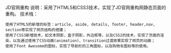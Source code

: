 JD官网重构
说明：采用了HTML5和CSS3技术，实现了JD官网重构网静态页面的重构。
技术栈：

    使用了HTML5的新增的标签：article, aside, details, footer, header,nav, section等实现了网页结构的搭建；
    使用了CSS3新增技术，如文本阴影，盒子阴影，外边框等，以及CSS2的技术，实现了页面的渲染，以及通过使用了CSS动画(animation)、transition过渡效果实现了网页的动画；
    使用了Font Awesome的图标，实现了导航栏的三角图标，以及购物车图标等的使用。

